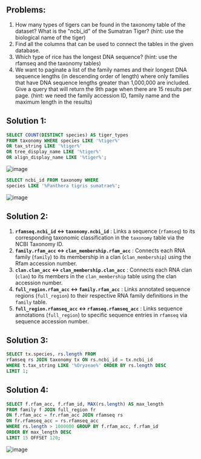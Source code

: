 ## Problems:
1. How many types of tigers can be found in the taxonomy table of the dataset? What is the "ncbi_id" of the Sumatran Tiger? (hint: use the biological name of the tiger)
2. Find all the columns that can be used to connect the tables in the given database.  
3. Which type of rice has the longest DNA sequence? (hint: use the rfamseq and the taxonomy tables)
4. We want to paginate a list of the family names and their longest DNA sequence lengths (in descending order of length) where only families that have DNA sequence lengths greater than 1,000,000 are included. Give a query that will return the 9th page when there are 15 results per page. (hint: we need the family accession ID, family name and the maximum length in the results)

## Solution 1: 
```sql
SELECT COUNT(DISTINCT species) AS tiger_types
FROM taxonomy WHERE species LIKE '%tiger%'
OR tax_string LIKE '%tiger%'
OR tree_display_name LIKE '%tiger%'
OR align_display_name LIKE '%tiger%';
```
 ![image](https://github.com/user-attachments/assets/70dcaf6c-f78f-4aa5-aaee-261f122d9186)

```sql
SELECT ncbi_id FROM taxonomy WHERE
species LIKE '%Panthera tigris sumatrae%';
```

![image](https://github.com/user-attachments/assets/8c5fb8e3-7733-4abe-81a9-909d015994fb)

## Solution 2:
1. **`rfamseq.ncbi_id` ↔ `taxonomy.ncbi_id`** : Links a sequence (`rfamseq`) to its corresponding taxonomic classification in the `taxonomy` table via the NCBI Taxonomy ID.
2. **`family.rfam_acc` ↔ `clan_membership.rfam_acc`** : Connects each RNA family (`family`) to its membership in a clan (`clan_membership`) using the Rfam accession number.
3. **`clan.clan_acc` ↔ `clan_membership.clan_acc`** : Connects each RNA clan (`clan`) to its members in the `clan_membership` table using the clan accession number.
4. **`full_region.rfam_acc` ↔ `family.rfam_acc`** : Links annotated sequence regions (`full_region`) to their respective RNA family definitions in the `family` table.
5. **`full_region.rfamseq_acc` ↔ `rfamseq.rfamseq_acc`** : Links sequence annotations (`full_region`) to specific sequence entries in `rfamseq` via sequence accession number.

## Solution 3:
```sql
SELECT tx.species, rs.length FROM
rfamseq rs JOIN taxonomy tx ON rs.ncbi_id = tx.ncbi_id
WHERE t.tax_string LIKE '%Oryzeae%' ORDER BY rs.length DESC 
LIMIT 1;
```

## Solution 4:
```sql
SELECT f.rfam_acc, f.rfam_id, MAX(rs.length) AS max_length
FROM family f JOIN full_region fr
ON f.rfam_acc = fr.rfam_acc JOIN rfamseq rs
ON fr.rfamseq_acc = rs.rfamseq_acc
WHERE rs.length > 1000000 GROUP BY f.rfam_acc, f.rfam_id
ORDER BY max_length DESC
LIMIT 15 OFFSET 120;
```
![image](https://github.com/user-attachments/assets/f0e81705-616e-44d4-902f-b7751687175c)

